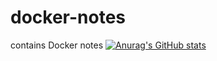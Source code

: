 # docker-notes
contains Docker notes
[![Anurag's GitHub stats](https://github-readme-stats.vercel.app/api?username=ahmedelshafaie)](https://github.com/anuraghazra/github-readme-stats)
